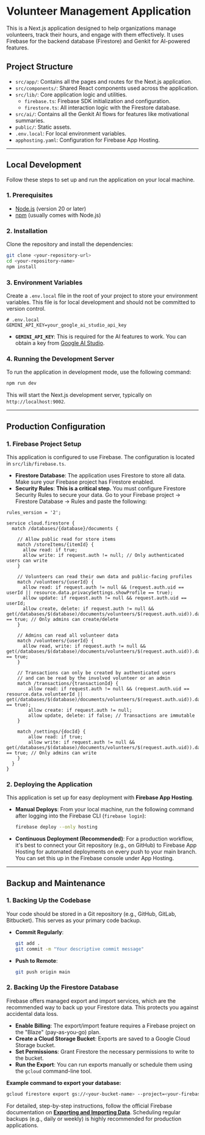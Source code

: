 # Volunteer Management Application

This is a Next.js application designed to help organizations manage volunteers, track their hours, and engage with them effectively. It uses Firebase for the backend database (Firestore) and Genkit for AI-powered features.

## Project Structure

- `src/app/`: Contains all the pages and routes for the Next.js application.
- `src/components/`: Shared React components used across the application.
- `src/lib/`: Core application logic and utilities.
  - `firebase.ts`: Firebase SDK initialization and configuration.
  - `firestore.ts`: All interaction logic with the Firestore database.
- `src/ai/`: Contains all the Genkit AI flows for features like motivational summaries.
- `public/`: Static assets.
- `.env.local`: For local environment variables.
- `apphosting.yaml`: Configuration for Firebase App Hosting.

---

## Local Development

Follow these steps to set up and run the application on your local machine.

### 1. Prerequisites

- [Node.js](https://nodejs.org/) (version 20 or later)
- [npm](https://www.npmjs.com/) (usually comes with Node.js)

### 2. Installation

Clone the repository and install the dependencies:

```bash
git clone <your-repository-url>
cd <your-repository-name>
npm install
```

### 3. Environment Variables

Create a `.env.local` file in the root of your project to store your environment variables. This file is for local development and should not be committed to version control.

```
# .env.local
GEMINI_API_KEY=your_google_ai_studio_api_key
```

- **`GEMINI_API_KEY`**: This is required for the AI features to work. You can obtain a key from [Google AI Studio](https://aistudio.google.com/app/apikey).

### 4. Running the Development Server

To run the application in development mode, use the following command:

```bash
npm run dev
```

This will start the Next.js development server, typically on `http://localhost:9002`.

---

## Production Configuration

### 1. Firebase Project Setup

This application is configured to use Firebase. The configuration is located in `src/lib/firebase.ts`.

- **Firestore Database**: The application uses Firestore to store all data. Make sure your Firebase project has Firestore enabled.
- **Security Rules**: **This is a critical step.** You must configure Firestore Security Rules to secure your data. Go to your Firebase project -> Firestore Database -> Rules and paste the following:

```
rules_version = '2';

service cloud.firestore {
  match /databases/{database}/documents {

    // Allow public read for store items
    match /storeItems/{itemId} {
      allow read: if true;
      allow write: if request.auth != null; // Only authenticated users can write
    }

    // Volunteers can read their own data and public-facing profiles
    match /volunteers/{userId} {
      allow read: if request.auth != null && (request.auth.uid == userId || resource.data.privacySettings.showProfile == true);
      allow update: if request.auth != null && request.auth.uid == userId;
      allow create, delete: if request.auth != null && get(/databases/$(database)/documents/volunteers/$(request.auth.uid)).data.isAdmin == true; // Only admins can create/delete
    }

    // Admins can read all volunteer data
    match /volunteers/{userId} {
      allow read, write: if request.auth != null && get(/databases/$(database)/documents/volunteers/$(request.auth.uid)).data.isAdmin == true;
    }

    // Transactions can only be created by authenticated users
    // and can be read by the involved volunteer or an admin
    match /transactions/{transactionId} {
        allow read: if request.auth != null && (request.auth.uid == resource.data.volunteerId || get(/databases/$(database)/documents/volunteers/$(request.auth.uid)).data.isAdmin == true);
        allow create: if request.auth != null;
        allow update, delete: if false; // Transactions are immutable
    }

    match /settings/{docId} {
        allow read: if true;
        allow write: if request.auth != null && get(/databases/$(database)/documents/volunteers/$(request.auth.uid)).data.isAdmin == true; // Only admins can write
    }
  }
}
```

### 2. Deploying the Application

This application is set up for easy deployment with **Firebase App Hosting**.

- **Manual Deploys**: From your local machine, run the following command after logging into the Firebase CLI (`firebase login`):
  ```bash
  firebase deploy --only hosting
  ```

- **Continuous Deployment (Recommended)**: For a production workflow, it's best to connect your Git repository (e.g., on GitHub) to Firebase App Hosting for automated deployments on every push to your main branch. You can set this up in the Firebase console under App Hosting.

---

## Backup and Maintenance

### 1. Backing Up the Codebase

Your code should be stored in a Git repository (e.g., GitHub, GitLab, Bitbucket). This serves as your primary code backup.

- **Commit Regularly**:
  ```bash
  git add .
  git commit -m "Your descriptive commit message"
  ```

- **Push to Remote**:
  ```bash
  git push origin main
  ```

### 2. Backing Up the Firestore Database

Firebase offers managed export and import services, which are the recommended way to back up your Firestore data. This protects you against accidental data loss.

- **Enable Billing**: The export/import feature requires a Firebase project on the "Blaze" (pay-as-you-go) plan.
- **Create a Cloud Storage Bucket**: Exports are saved to a Google Cloud Storage bucket.
- **Set Permissions**: Grant Firestore the necessary permissions to write to the bucket.
- **Run the Export**: You can run exports manually or schedule them using the `gcloud` command-line tool.

**Example command to export your database:**

```bash
gcloud firestore export gs://<your-bucket-name> --project=<your-firebase-project-id>
```

For detailed, step-by-step instructions, follow the official Firebase documentation on **[Exporting and Importing Data](https://firebase.google.com/docs/firestore/manage-data/export-import)**. Scheduling regular backups (e.g., daily or weekly) is highly recommended for production applications.
